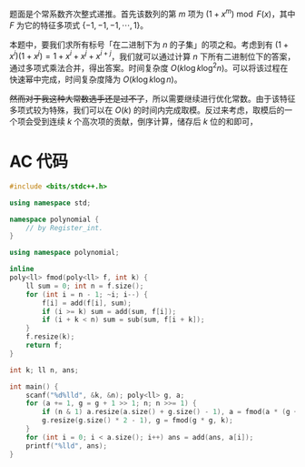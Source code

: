 题面是个常系数齐次整式递推。首先该数列的第 $m$ 项为 $\left(1+x^m\right)\bmod F(x)$，其中 $F$ 为它的特征多项式 $\{-1,-1,-1,\cdots,1\}$。

本题中，要我们求所有标号「在二进制下为 $n$ 的子集」的项之和。考虑到有 $(1+x^i)(1+x^j)=1+x^i+x^j+x^{i+j}$，我们就可以通过计算 $n$ 下所有二进制位下的答案，通过多项式乘法合并，得出答案。时间复杂度 $O(k\log k\log^2n)$。可以将该过程在快速幂中完成，时间复杂度降为 $O(k\log k\log n)$。

~~然而对于我这种大常数选手还是过不了~~，所以需要继续进行优化常数。由于该特征多项式较为特殊，我们可以在 $O(k)$ 的时间内完成取模。反过来考虑，取模后的一个项会受到连续 $k$ 个高次项的贡献，倒序计算，储存后 $k$ 位的和即可，

# AC 代码

```cpp
#include <bits/stdc++.h>

using namespace std;

namespace polynomial {
	// by Register_int.
}

using namespace polynomial;

inline 
poly<ll> fmod(poly<ll> f, int k) {
	ll sum = 0; int n = f.size();
	for (int i = n - 1; ~i; i--) {
		f[i] = add(f[i], sum);
		if (i >= k) sum = add(sum, f[i]);
		if (i + k < n) sum = sub(sum, f[i + k]);
	}
	f.resize(k);
	return f;
}

int k; ll n, ans;

int main() {
	scanf("%d%lld", &k, &n); poly<ll> g, a;
	for (a += 1, g = g + 1 >> 1; n; n >>= 1) {
		if (n & 1) a.resize(a.size() + g.size() - 1), a = fmod(a * (g + 1), k);
		g.resize(g.size() * 2 - 1), g = fmod(g * g, k);
	}
	for (int i = 0; i < a.size(); i++) ans = add(ans, a[i]);
	printf("%lld", ans);
}
```